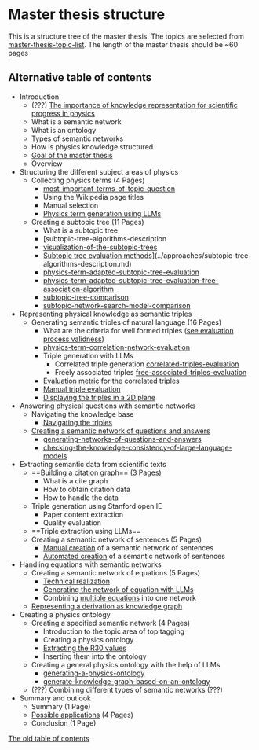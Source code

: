 # Master thesis structure

This is a structure tree of the master thesis. The topics are selected from [master-thesis-topic-list](master-thesis-topic-list.md).
The length of the master thesis should be ~60 pages


## Alternative table of contents

* Introduction
	* (???) [The importance of knowledge representation for scientific progress in physics](../writing/the-importance-of-knowledge-representation-for-scientific-progress-in-physics.md)
	* What is a semantic network
	* What is an ontology
	* Types of semantic networks
	* How is physics knowledge structured
	* [Goal of the master thesis](goal-of-the-master-thesis.md)
	* Overview
* Structuring the different subject areas of physics
	* Collecting physics terms (4 Pages)
		* [most-important-terms-of-topic-question](../../data/knowledge/most-important-terms-of-topic-question.md)
		* Using the Wikipedia page titles 
		* Manual selection
		* [Physics term generation using LLMs](../approaches/create-a-list-of-physics-terms-using-llms.md)
	* Creating a subtopic tree (11 Pages)
		* What is a subtopic tree
		* [subtopic-tree-algorithms-description
		* [visualization-of-the-subtopic-trees](../visualizations/visualization-of-the-subtopic-trees.md)
		* [Subtopic tree evaluation methods](subtopic-tree-average-number-of-viewed-terms-per-search-evaluation.md)](../approaches/subtopic-tree-algorithms-description.md)
		* [physics-term-adapted-subtopic-tree-evaluation](../evaluation/physics-term-adapted-subtopic-tree-evaluation.md)
		* [physics-term-adapted-subtopic-tree-evaluation-free-association-algorithm](../evaluation/physics-term-adapted-subtopic-tree-evaluation-free-association-algorithm.md)
		* [subtopic-tree-comparison](../evaluation/subtopic-tree-comparison.md)
		* [subtopic-network-search-model-comparison](../evaluation/subtopic-network-search-model-comparison.md)
* Representing physical knowledge as semantic triples
	* Generating semantic triples of natural language (16 Pages)
		* What are the criteria for well formed triples ([see evaluation process validness](../evaluation/manual-triple-evaluation.md))
		* [physics-term-correlation-network-evaluation](../evaluation/physics-term-correlation-network-evaluation.md)
		* Triple generation with LLMs
			* Correlated triple generation [correlated-triples-evaluation](../evaluation/correlated-triples-evaluation.md)
			* Freely associated triples [free-associated-triples-evaluation](../evaluation/free-associated-triples-evaluation.md)
		* [Evaluation metric](false-choices-per-correct-choice-compared-to-random.md) for the correlated triples
		* [Manual triple evaluation](../evaluation/manual-triple-evaluation.md)
		* [Displaying the triples in a 2D plane](../approaches/mapping-a-high-degree-graph-to-a-2D-area.md)
* Answering physical questions with semantic networks
	* Navigating the knowledge base
		* [Navigating the triples](../approaches/navigate-semantic-triples-by-finite-choices.md)
	*  [Creating a semantic network of questions and answers](../approaches/semantic-network-of-questions-and-answers.md) 
		* [generating-networks-of-questions-and-answers](../evaluation/generating-networks-of-questions-and-answers.md)
		*  [checking-the-knowledge-consistency-of-large-language-models](../evaluation/checking-the-knowledge-consistency-of-large-language-models.md)
* Extracting semantic data from scientific texts
	* ==Building a citation graph== (3 Pages)
		* What is a cite graph 
		* How to obtain citation data
		* How to handle the data
	* Triple generation using Stanford open IE
		* Paper content extraction
		* Quality evaluation
	* ==Triple extraction using LLMs==
	* Creating a semantic network of sentences (5 Pages)
		* [Manual creation](../approaches/semantic-network-of-sentences.md) of a semantic network of sentences
		* [Automated creation](../approaches/semantic-network-of-sentences.md) of a semantic network of sentences
* Handling equations with semantic networks
	* Creating a semantic network of equations (5 Pages)
		* [Technical realization](../approaches/network-of-equations.md)
		* [Generating the network of equation with LLMs](../approaches/network-of-equations.md)
		* Combining [multiple equations](../approaches/network-of-multiple-equations.md) into one network
	* [Representing a derivation as knowledge graph](../evaluation/represent-a-derivation-as-a-semantic-network.md)
* Creating a physics ontology
	* Creating a specified semantic network (4 Pages)
		* Introduction to the topic area of top tagging
		* Creating a physics ontology
		* [Extracting the R30 values](r30-value-extraction.md)
		* Inserting them into the ontology
	*  Creating a general physics ontology with the help of LLMs
		* [generating-a-physics-ontology](../approaches/generating-a-physics-ontology.md)
		* [generate-knowledge-graph-based-on-an-ontology](../approaches/generate-knowledge-graph-based-on-an-ontology.md)
	* (???) Combining different types of semantic networks (???)
* Summary and outlook
	* Summary (1 Page)
	* [Possible applications](possible-applications-of-physics-knowledge-graphs.md) (4 Pages)
	* Conclusion (1 Page)


[The old table of contents](master-thesis-structure-old.md)